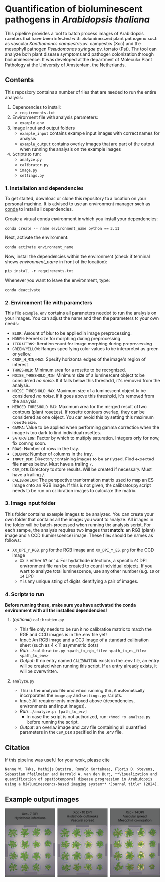 # Quantification of bioluminescent pathogens in *Arabidopsis thaliana*
This pipeline provides a tool to batch process images of Arabidopsis rosettes that have been infected with bioluminescent plant pathogens such as vascular *Xanthomonas campestris* pv. campestris (Xcc) and the mesophyll pathogen *Pseudomonas syringae* pv. tomato (Pst). The tool can analyze both plant disease symptoms and pathogen colonization through bioluminescence. It was developed at the department of Molecular Plant Pathology at the University of Amsterdam, the Netherlands.

## Contents
This repository contains a number of files that are needed to run the entire analysis:
1. Dependencies to install:
	- `requirements.txt`
2. Environment file with analysis parameters:
	- `example.env`
3. Image input and output folders
	- `example_input` contains example input images with correct names for analysis
 	- `example_output` contains overlay images that are part of the output when running the analysis on the example images
4. Scripts to run:
	- `analyze.py`
	- `calibrator.py`
	- `image.py`
	- `settings.py`

### 1. Installation and dependencies 
To get started, download or clone this repository to a location on your personal machine. It is advised to use an environment manager such as [conda](https://conda.io/projects/conda/en/latest/user-guide/getting-started.html) to install all dependencies. 

Create a virtual conda environment in which you install your dependencies:

```
conda create -- name environment_name python == 3.11
```
Next, activate the environment:
```
conda activate environment_name
```
Now, install the dependencies within the environment (check if terminal shows *environment_name* in front of the location):
```
pip install -r requirements.txt
```
Whenever you want to leave the environment, type:
```
conda deactivate
```

### 2. Environment file with parameters
This file `example.env` contains all parameters needed to run the analysis on your images. You can adjust the name and then the parameters to your own needs:
- `BLUR`: Amount of blur to be applied in image preprocessing.
- `MORPH`: Kernel size for morphing during preprocessing.
- `ITERATIONS`: Iteration count for image morphing during preprocessing.
- `GREEN/YELLOW`: Ranges specifying color values to be interpreted as green or yellow.
- `CROP_H_MIN/MAX`: Specify horizontal edges of the image's region of interest.
- `THRESHOLD`: Minimum area for a rosette to be recognized.
- `NOISE_THRESHOLD_MIN`: Minimum size of a luminescent object to be considered *no noise*. If it falls below this threshold, it's removed from the analysis.
- `NOISE_THRESHOLD_MAX`: Maximum size of a luminescent object to be considered *no noise*. If it goes above this threshold, it's removed from the analysis.
- `MERGED_THRESHOLD_MAX`: Maximum area for the merged result of two contours (plant rosettes). If rosette contours overlap, they can be considered as one object. You can avoid this by setting this maximum rosette size.
- `GAMMA`: Value to be applied when performing gamma correction when the image is too dark to find individual rosettes.
- `SATURATION`: Factor by which to multiply saturation. Integers only for now, fix coming soon.
- `ROWS`: Number of rows in the tray.
- `COLUMNS`: Number of columns in the tray.
- `INPUT_DIR`: Directory containing images to be analyzed. Find expected file names below. Must have a trailing `/`.
- `CSV_DIR`: Directory to store results. Will be created if necessary. Must have a trailing `/`.
- `CALIBRATION`: The perspective tranformation matrix used to map an ES image onto an RGB image. If this is not given, the calibrator.py script needs to be run on calibration images to calculate the matrix.

### 3. Image input folder
This folder contains example images to be analyzed. You can create your own folder that contains all the images you want to analyze. All images in the folder will be batch-processed when running the analysis script. For each sample, the analysis requires two images that **match**: an RGB (plant) image and a CCD (luminescence) image. These files should be names as follows:
- `XX_DPI_Y_RGB.png` for the RGB image and `XX_DPI_Y_ES.png` for the CCD image
	- `XX` is either `07` or `14`. For hydathode infections, a specific `07` DPI environment file can be created to count individual objects. If you want to analyze total luminescence, use any other number (e.g. `10` or `14` DPI)
	- `Y` is any unique string of digits identifying a pair of images. 
	
### 4. Scripts to run
**Before running these, make sure you have activated the conda environment with all the installed dependencies!**
1. (*optional*) `calibration.py`
	- This file only needs to be run if no calibration matrix to match the RGB and CCD images is in the .env file yet!
	- *Input*: An RGB image and a CCD image of a standard calibration sheet (such as 4 x 11 asymmetric dots)
	- *Run*: `./calibration.py <path_to_rgb_file> <path_to_es_file> <path_to_env>`
	- *Output*: If no entry named `CALIBRATION` exists in the .env file, an entry will be created when running this script. If an entry already exists, it will be overwritten.
	
2. `analyze.py`
	- This is the analysis file and when running this, it automatically incorporates the `image.py` and `settings.py` scripts.
	- *Input*: All requirements mentioned above (dependencies, environments and input images).
	- *Run*: `./analyze.py [path_to_env]`
 		- In case the script is not authorized, run: ``` chmod +x analyze.py ``` before running the script.
	- *Output*: an overlay image and .csv file containing all quantified parameters in the `CSV_DIR` specified in the .env file.

## Citation
If this pipeline was useful for your work, please cite:
```
Nanne W. Taks, Mathijs Batstra, Ronald Kortekaas, Floris D. Stevens, Sebastian Pfeilmeier and Harrold A. van den Burg, **Visualization and quantification of spatiotemporal disease progression in Arabidopsis using a bioluminescence-based imaging system** *Journal title* (2024).
```

## Example output images

![Example output](/example_output/example_output_images.png?raw=true "Example output")

